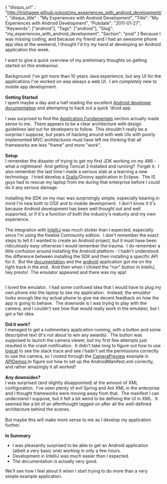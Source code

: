{
 "disqus_url" : "http://trishagee.github.io/post/my_experiences_with_android_development/",
 "disqus_title" : "My Experiences with Android Development",
 "Title": "My Experiences with Android Development",
 "Pubdate": "2011-01-27",
 "Keywords": ["android"],
 "Tags": ["android"],
 "Slug": "my_experiences_with_android_development",
 "Section": "post"
}
Because I was missing coding, and because my friend and I had an awesome phone app idea at the weekend, I thought I'd try my hand at developing an Android application this week.<br /><br />I want to give a quick overview of my preliminary thoughts on getting started on this endeavour. <br /><br />Background: I've got more than 10 years Java experience, but any UI for the applications I've worked on was always a web UI. &nbsp;I am <i>completely</i> new to mobile app development.<br /><br /><b>Getting Started</b><br />I spent maybe a day and a half reading the excellent <a href="http://developer.android.com/guide/basics/what-is-android.html">Android developer documentation</a>&nbsp;and attempting to hack out a quick 'droid app.<br /><br />I was surprised to find the <a href="http://developer.android.com/guide/topics/fundamentals.html">Application Fundamentals</a> section actually made sense to me. &nbsp;There appears to be a clear architecture with design guidelines laid out for developers to follow. &nbsp;This shouldn't really be a surprise I suppose, but years of hacking around with web UIs with poorly implemented MVC architectures must have left me thinking that all frameworks are less "frame" and more "work".<br /><br /><b>Setup</b><br />I remember the disaster of trying to get my first JDK working on my 486 - what a nightmare! &nbsp;And getting Tomcat 3 installed and running? &nbsp;Forget it. &nbsp;I also remember the last time I made a serious stab at a learning a new technology. &nbsp;I tried develop a <a href="http://www.grails.org/">Grails</a>/Groovy application in Eclipse. &nbsp;The IS guys had to rescue my laptop from me during that enterprise before I could do it any serious damage.<br /><br />Installing the SDK on my mac was surprisingly simple, especially bearing in mind I'm new both to OSX and to mobile development. &nbsp;I don't know if it's because Android development has been well thought out and well supported, or if it's a function of both the industry's maturity and my own experience. <br /><br />The integration with <a href="http://www.jetbrains.com/idea/">IntelliJ</a> was much slicker than I expected, especially since I'm using the freebie Community edition. &nbsp;I don't remember the exact steps to tell it I wanted to create an Android project, but it must have been ridiculously easy otherwise I would remember the trauma. &nbsp;I do remember a little confusion around installing the Android platform - I hadn't understood the difference between installing the SDK and then installing a specific API for it. &nbsp;But the <a href="http://developer.android.com/guide/developing/other-ide.html">documentation</a> and the <a href="http://developer.android.com/guide/developing/tools/othertools.html#android">android</a> application got me on the right track in the end. &nbsp;And then when I clicked the "run" button in IntelliJ, hey presto! &nbsp;The emulator appeared and there was my app!<br /><br /><div style="margin-bottom: 0px; margin-left: 0px; margin-right: 0px; margin-top: 0px;">I loved the emulator. &nbsp;I had some confused idea that I would have to plug my own phone into the laptop to see my application. &nbsp;Instead, the emulator looks enough like my actual phone to give me decent feedback on how the app is going to behave. &nbsp;The downside is I was trying to play with the camera, and I couldn't see how that would really work in the emulator, but I got a fair idea.</div><div style="margin-bottom: 0px; margin-left: 0px; margin-right: 0px; margin-top: 0px;"><br /></div><div style="margin-bottom: 0px; margin-left: 0px; margin-right: 0px; margin-top: 0px;"><b>Did it work?</b></div><div style="margin-bottom: 0px; margin-left: 0px; margin-right: 0px; margin-top: 0px;">I managed to get a rudimentary application running, with a button and some descriptive text (it's not about to win any awards). &nbsp;The button was supposed to launch the camera viewer, but my first few attempts just resulted in the crash notification. &nbsp;It didn't take long to figure out how to use <a href="http://developer.android.com/guide/developing/debug-tasks.html">logcat</a> to see the stack trace and see I hadn't set the permissions correctly to use the camera, so I rooted through the <a href="http://developer.android.com/resources/samples/ApiDemos/src/com/example/android/apis/graphics/CameraPreview.html">CameraPreview</a> example in <a href="http://developer.android.com/resources/samples/ApiDemos/index.html">APIDemos </a>to figure out how to set up the AndroidManifest.xml correctly, and rather amazingly it all worked!</div><div style="margin-bottom: 0px; margin-left: 0px; margin-right: 0px; margin-top: 0px;"><br /></div><div style="margin-bottom: 0px; margin-left: 0px; margin-right: 0px; margin-top: 0px;"><b>Any downsides?</b></div><div style="margin-bottom: 0px; margin-left: 0px; margin-right: 0px; margin-top: 0px;">I was surprised (and slightly disappointed) at the amount of XML configuration. &nbsp;I've seen plenty of evil Spring and Ant XML in the enterprise and I thought frameworks were moving away from that. &nbsp;The manifest I can understand I suppose, but it felt a bit weird to be defining the UI in XML. &nbsp;It seemed like a bit of an afterthought tagged on after all the well-defined architecture behind the scenes.</div><div style="margin-bottom: 0px; margin-left: 0px; margin-right: 0px; margin-top: 0px;"><br /></div><div style="margin-bottom: 0px; margin-left: 0px; margin-right: 0px; margin-top: 0px;">But maybe this will make more sense to me as I develop my application further.</div><div style="margin-bottom: 0px; margin-left: 0px; margin-right: 0px; margin-top: 0px;"><br /></div><div style="margin-bottom: 0px; margin-left: 0px; margin-right: 0px; margin-top: 0px;"><b>In Summary</b></div><div style="margin-bottom: 0px; margin-left: 0px; margin-right: 0px; margin-top: 0px;"></div><ul><li>I was pleasantly surprised to be able to get an Android application (albeit a very basic one) working in only a few hours.</li><li>Development in IntelliJ was <i>much </i>easier than I expected.</li><li>The documentation is actually very good.</li></ul><div style="margin-bottom: 0px; margin-left: 0px; margin-right: 0px; margin-top: 0px;">We'll see how I feel about it when I start trying to do more than a very simple example application.</div><div style="margin-bottom: 0px; margin-left: 0px; margin-right: 0px; margin-top: 0px;"><br /></div>
